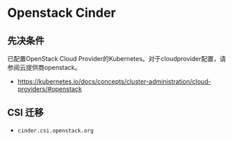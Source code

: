 # Openstack Cinder

## 先决条件

已配置OpenStack Cloud Provider的Kubernetes。对于cloudprovider配置，请参阅云提供商openstack。

* <https://kubernetes.io/docs/concepts/cluster-administration/cloud-providers/#openstack>

## CSI 迁移

* `cinder.csi.openstack.org`